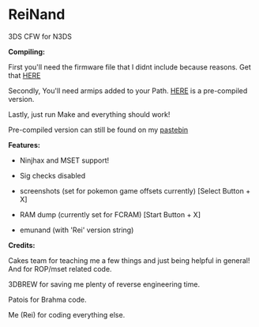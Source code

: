 # ReiNand
3DS CFW for N3DS


**Compiling:**

First you'll need the firmware file that I didnt include because reasons. Get that [HERE](https://www.dropbox.com/s/782eyz22lkmh434/firmware.bin?dl=0)

Secondly, You'll need armips added to your Path. [HERE](https://www.dropbox.com/s/ceuv2qeqp38lpah/armips.exe?dl=0) is a pre-compiled version.

Lastly, just run Make and everything should work!

Pre-compiled version can still be found on my [pastebin](http://pastebin.com/c5AW3TJp)


**Features:**

* Ninjhax and MSET support!

* Sig checks disabled

* screenshots (set for pokemon game  offsets currently) [Select Button + X]

* RAM dump (currently set for FCRAM) [Start Button + X]

* emunand (with 'Rei' version string)
 

**Credits:**
 
 Cakes team for teaching me a few things and just being helpful in general! And for ROP/mset related code.
    
 3DBREW for saving me plenty of reverse engineering time.
    
 Patois for Brahma code.
    
 Me (Rei) for coding everything else.